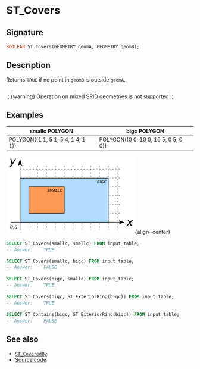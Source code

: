 # ST_Covers

## Signature

```sql
BOOLEAN ST_Covers(GEOMETRY geomA, GEOMETRY geomB);
```

## Description

Returns `TRUE` if no point in `geomB` is outside `geomA`.

```{include} spatial_indice_warning.md
```

:::{warning}
Operation on mixed SRID geometries is not supported
:::

## Examples

| smallc POLYGON                     | bigc POLYGON                         |
|------------------------------------|--------------------------------------|
| POLYGON((1 1, 5 1, 5 4, 1 4, 1 1)) | POLYGON((0 0, 10 0, 10 5, 0 5, 0 0)) |

![](./ST_Covers.png){align=center}

```sql
SELECT ST_Covers(smallc, smallc) FROM input_table;
-- Answer:    TRUE
```

```sql
SELECT ST_Covers(smallc, bigc) FROM input_table;
-- Answer:    FALSE
```

```sql
SELECT ST_Covers(bigc, smallc) FROM input_table;
-- Answer:    TRUE
```

```sql
SELECT ST_Covers(bigc, ST_ExteriorRing(bigc)) FROM input_table;
-- Answer:    TRUE
```

```sql
SELECT ST_Contains(bigc, ST_ExteriorRing(bigc)) FROM input_table;
-- Answer:    FALSE
```

## See also

* [`ST_CoveredBy`](../ST_CoveredBy)
* <a href="https://github.com/orbisgis/h2gis/blob/master/h2gis-functions/src/main/java/org/h2gis/functions/spatial/predicates/ST_Covers.java" target="_blank">Source code</a>

